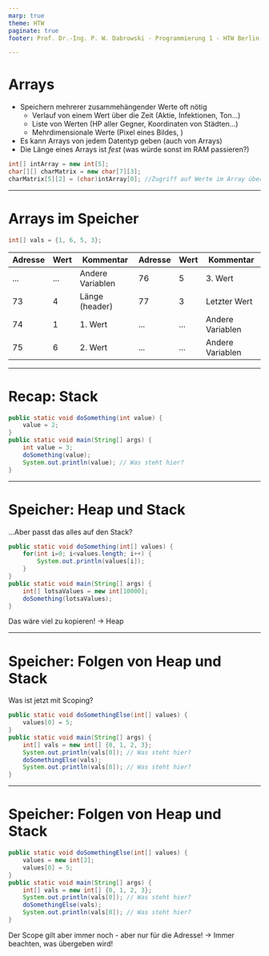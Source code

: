 ```yaml
---
marp: true
theme: HTW
paginate: true
footer: Prof. Dr.-Ing. P. W. Dabrowski - Programmierung 1 - HTW Berlin

---
```

# Arrays

* Speichern mehrerer zusammehängender Werte oft nötig
    * Verlauf von einem Wert über die Zeit (Aktie, Infektionen, Ton...)
    * Liste von Werten (HP aller Gegner, Koordinaten von Städten...)
    * Mehrdimensionale Werte (Pixel eines Bildes, )
* Es kann Arrays von jedem Datentyp geben (auch von Arrays)
* Die Länge eines Arrays ist *fest* (was würde sonst im RAM passieren?)

```java
int[] intArray = new int[5];
char[][] charMatrix = new char[7][3];
charMatrix[5][2] = (char)intArray[0]; //Zugriff auf Werte im Array über Index
```

---
# Arrays im Speicher

```java
int[] vals = {1, 6, 5, 3};
```

| Adresse | Wert | Kommentar | Adresse | Wert | Kommentar |
|---|---|---|---|---|---| 
| ... | ... | Andere Variablen|  76 | 5 | 3. Wert |
| 73 | 4 | Länge (header) | 77 | 3 | Letzter Wert| 
| 74 | 1 | 1. Wert | ... | ... | Andere Variablen| 
| 75 | 6 | 2. Wert | ... | ... | Andere Variablen|

---

# Recap: Stack

```java
public static void doSomething(int value) {
    value = 2;
}
public static void main(String[] args) {
    int value = 3;
    doSomething(value);
    System.out.println(value); // Was steht hier?
}
```

---

# Speicher: Heap und Stack

...Aber passt das alles auf den Stack?

```java
public static void doSomething(int[] values) {
    for(int i=0; i<values.length; i++) {
        System.out.println(values[i]);
    }
}
public static void main(String[] args) {   
    int[] lotsaValues = new int[10000];
    doSomething(lotsaValues);
}
```

Das wäre viel zu kopieren! -> Heap

---

# Speicher: Folgen von Heap und Stack

Was ist jetzt mit Scoping?

```java
public static void doSomethingElse(int[] values) {
    values[0] = 5;
}
public static void main(String[] args) {
    int[] vals = new int[] {0, 1, 2, 3};
    System.out.println(vals[0]); // Was steht hier?
    doSomethingElse(vals);
    System.out.println(vals[0]); // Was steht hier?
}
```

---

# Speicher: Folgen von Heap und Stack

```java
public static void doSomethingElse(int[] values) {
    values = new int[2];
    values[0] = 5;
}
public static void main(String[] args) {
    int[] vals = new int[] {0, 1, 2, 3};
    System.out.println(vals[0]); // Was steht hier?
    doSomethingElse(vals);
    System.out.println(vals[0]); // Was steht hier?
}
```

Der Scope gilt aber immer noch - aber nur für die Adresse! -> Immer beachten, was übergeben wird!

<!--
---

# Quality of Life: break

```java
public static void showFirstUneven(int from, int to, int howMany) {
    int shown = 0;
    for(int i=from; i<to; i++) {
        if(shown < howMany) {
            if(i % 2 == 1) {
                System.out.println(i);
                shown += 1;
            }
        }
    }
}
```
... ein wenig umständlich

---

# Quality of Life: break

Häufige Strategie: `while(true)`, `break`.
```java
public static void showFirstUneven(int from, int to, int howMany) {
    int shown = 0;
    while(true) {
        if(i % 2 == 1) {
            System.out.println(i);
            shown += 1;
        }
        if(shown >= howMany) {
            break;
        }
    }
}
```

---

# Quality of Life: continue

```java
public static void showSpecialCodes(char from, char to) {
    for(char toShow = from; toShow <= to; toShow++) {
        if(!(toShow >= 'a' && toShow <= 'z')) {
            if(!(toShow >= 'A' && toShow <= 'Z')) {
                System.out.println((int)toShow);
            }
        }
    }
}
```

Wird um so umständlicher, je mehr Bedingungen dazukommen.

---

# Quality of Life: continue

```java
public static void showSpecialCodes(char from, char to) {
    for(char toShow = from; toShow <= to; toShow++) {
        if(toShow >= 'a' && toShow <= 'z') {
            continue;
        }
        if(toShow >= 'A' && toShow <= 'Z') {
            continue;
        }
        System.out.println((int)toShow);
    }
}
```

---

# Quality of Life: if - else if - else

```java
public static void showSmallestDivisor(int from, int to, int d1, int d2, int d3) {
    for(int i=from; i<=to; i++) {
        if(i % d1 == 0) {
            System.out.println(i + ": " + d1);
        }
        if((i % d1 != 0) && (i % d2 == 0)) {
            System.out.println(i + ": " + d2);
        }
        if((i % d1 != 0) && (i % d2 != 0) && (i % d3 == 0)) {
            System.out.println(i + ": " + d3);
        }
        if((i % d1 != 0) && (i % d2 != 0) && (i % d3 != 0)) {
            System.out.println("No divisor found.");
        }
    }
}
```

---

# Quality of Life: if - else if - else

```java
public static void showSmallestDivisor(int from, int to, int d1, int d2, int d3) {
    for(int i=from; i<=to; i++) {
        if(i % d1 == 0) {
            System.out.println(i + ": " + d1);
        }
        else if(i % d2 == 0) {
            System.out.println(i + ": " + d2);
        }
        else if(i % d3 == 0) {
            System.out.println(i + ": " + d3);
        }
        else {
            System.out.println("No divisor found.");
        }
    }
}
```

---

# Herangehensweise zum Programmieren

`public static void showPrimes(int from, int to)`: Alle Primzahlen zwischen `from` und `to` ausgeben
* Scheinbar große Aufgabe -> erst unterteilen
    * Was ist der kleinste mögliche Schritt?
    * Implementieren, ausprobieren
    * Wiederholen, bis fertig
* Gemeinsam ausprobieren!

---

# Üben der Herangehensweise

`public static int getStepsUntil1(int start, int maxSteps, int adder)`
* Rekursiv definierte Reihe
* Nächstes Glied `X(n+1)` ist:
    * Wenn `X(n)` durch 3 Teilbar, dann `X(n)/3`
    * Sonst: `X(n)+adder`
* Funktion gibt zurück:
    * Anzahl der Schritte, bis ein Glied 1 ist
    * Falls diese Anzahl größer `maxsteps` ist, `-1`

-->